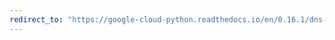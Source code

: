 ```yaml
---
redirect_to: "https://google-cloud-python.readthedocs.io/en/0.16.1/dns-resource-record-set.html"
---
```

